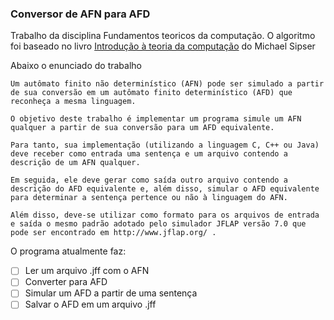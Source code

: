 ### Conversor de AFN para AFD

Trabalho da disciplina Fundamentos teoricos da computação. O algoritmo foi baseado no livro
[Introdução à teoria da computação](https://www.estantevirtual.com.br/livros/michael-sipser/introducao-a-teoria-da-computacao/2711039229) do Michael Sipser

Abaixo o enunciado do trabalho


    Um autômato finito não determinístico (AFN) pode ser simulado a partir de sua conversão em um autômato finito determinístico (AFD) que reconheça a mesma linguagem.

    O objetivo deste trabalho é implementar um programa simule um AFN qualquer a partir de sua conversão para um AFD equivalente.

    Para tanto, sua implementação (utilizando a linguagem C, C++ ou Java) deve receber como entrada uma sentença e um arquivo contendo a descrição de um AFN qualquer.

    Em seguida, ele deve gerar como saída outro arquivo contendo a descrição do AFD equivalente e, além disso, simular o AFD equivalente para determinar a sentença pertence ou não à linguagem do AFN.

    Além disso, deve-se utilizar como formato para os arquivos de entrada e saída o mesmo padrão adotado pelo simulador JFLAP versão 7.0 que pode ser encontrado em http://www.jflap.org/ .

O programa atualmente faz:

- [ ] Ler um arquivo .jff com o AFN
- [ ] Converter para AFD
- [ ] Simular um AFD a partir de uma sentença
- [ ] Salvar o AFD em um arquivo .jff
